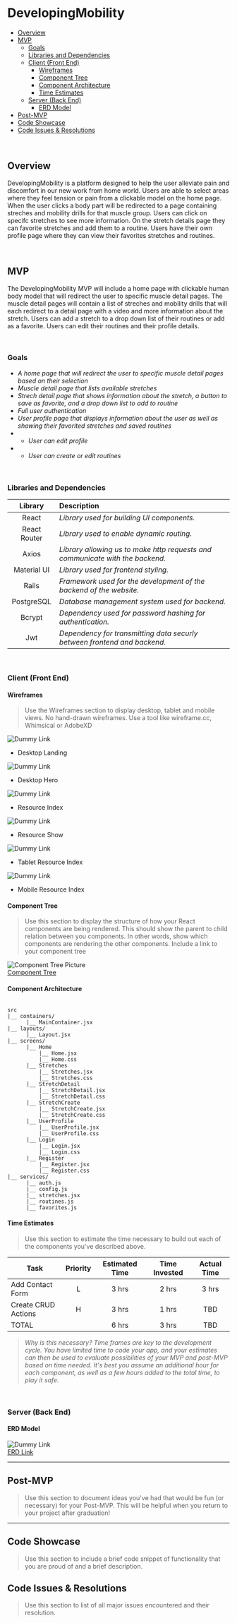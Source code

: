 # DevelopingMobility

- [Overview](#overview)
- [MVP](#mvp)
  - [Goals](#goals)
  - [Libraries and Dependencies](#libraries-and-dependencies)
  - [Client (Front End)](#client-front-end)
    - [Wireframes](#wireframes)
    - [Component Tree](#component-tree)
    - [Component Architecture](#component-architecture)
    - [Time Estimates](#time-estimates)
  - [Server (Back End)](#server-back-end)
    - [ERD Model](#erd-model)
- [Post-MVP](#post-mvp)
- [Code Showcase](#code-showcase)
- [Code Issues & Resolutions](#code-issues--resolutions)

<br>

## Overview
DevelopingMobility is a platform designed to help the user alleviate pain and discomfort in our new work from home world. Users are able to select areas where they feel tension or pain from a clickable model on the home page. When the user clicks a body part will be redirected to a page containing streches and mobility drills for that muscle group. Users can click on specifc stretches to see more information. On the stretch details page they can favorite stretches and add them to a routine. Users have their own profile page where they can view their favorites stretches and routines.

<br>

## MVP

The DevelopingMobility MVP will include a home page with clickable human body model that will redirect the user to specific muscle detail pages. The muscle detail pages will contain a list of streches and mobility drills that will each redirect to a detail page with a video and more information about the stretch. Users can add a stretch to a drop down list of their routines or add as a favorite. Users can edit their routines and their profile details.

<br>

### Goals

- _A home page that will redirect the user to specific muscle detail pages based on their selection_
- _Muscle detail page that lists available stretches_
- _Strech detail page that shows information about the stretch, a button to save as favorite, and a drop down list to add to routine_
- _Full user authentication_
- _User profile page that displays information about the user as well as showing their favorited stretches and saved routines_
- - _User can edit profile_
- - _User can create or edit routines_

<br>

### Libraries and Dependencies

|     Library      | Description                                |
| :--------------: | :----------------------------------------- |
|      React       | _Library used for building UI components._ |
|   React Router   | _Library used to enable dynamic routing._  |
|      Axios       | _Library allowing us to make http requests and communicate with the backend._ |
|    Material UI   | _Library used for frontend styling._ |
|      Rails       | _Framework used for the development of the backend of the website._ |
|    PostgreSQL    | _Database management system used for backend._ |
|      Bcrypt      | _Dependency used for password hashing for authentication._ |
|       Jwt        | _Dependency for transmitting data securly between frontend and backend._ |

<br>

### Client (Front End)

#### Wireframes

> Use the Wireframes section to display desktop, tablet and mobile views. No hand-drawn wireframes. Use a tool like wireframe.cc, Whimsical or AdobeXD

![Dummy Link](url)

- Desktop Landing

![Dummy Link](url)

- Desktop Hero

![Dummy Link](url)

- Resource Index

![Dummy Link](url)

- Resource Show

![Dummy Link](url)

- Tablet Resource Index

![Dummy Link](url)

- Mobile Resource Index

#### Component Tree

> Use this section to display the structure of how your React components are being rendered. This should show the parent to child relation between you components. In other words, show which components are rendering the other components. Include a link to your component tree

![Component Tree Picture](https://res.cloudinary.com/dy6xpqkkj/image/upload/v1633380537/DevelopingMobility/Screen_Shot_2021-10-04_at_4.48.08_PM_wikhpy.png)
<br>
[Component Tree](https://whimsical.com/developingmovement-AVfPkfX3adU8zENYZfH3MF)

#### Component Architecture

``` structure

src
|__ containers/
      |__ MainContainer.jsx
|__ layouts/
      |__ Layout.jsx
|__ screens/
      |__ Home
          |__ Home.jsx
          |__ Home.css
      |__ Stretches
          |__ Stretches.jsx
          |__ Stretches.css
      |__ StretchDetail
          |__ StretchDetail.jsx
          |__ StretchDetail.css
      |__ StretchCreate
          |__ StretchCreate.jsx
          |__ StretchCreate.css
      |__ UserProfile
          |__ UserProfile.jsx
          |__ UserProfile.css
      |__ Login
          |__ Login.jsx
          |__ Login.css
      |__ Register
          |__ Register.jsx
          |__ Register.css
|__ services/
      |__ auth.js
      |__ config.js
      |__ stretches.jsx
      |__ routines.js
      |__ favorites.js

```

#### Time Estimates

> Use this section to estimate the time necessary to build out each of the components you've described above.

| Task                | Priority | Estimated Time | Time Invested | Actual Time |
| ------------------- | :------: | :------------: | :-----------: | :---------: |
| Add Contact Form    |    L     |     3 hrs      |     2 hrs     |    3 hrs    |
| Create CRUD Actions |    H     |     3 hrs      |     1 hrs     |     TBD     |
| TOTAL               |          |     6 hrs      |     3 hrs     |     TBD     |

> _Why is this necessary? Time frames are key to the development cycle. You have limited time to code your app, and your estimates can then be used to evaluate possibilities of your MVP and post-MVP based on time needed. It's best you assume an additional hour for each component, as well as a few hours added to the total time, to play it safe._

<br>

### Server (Back End)

#### ERD Model

![Dummy Link](https://res.cloudinary.com/dy6xpqkkj/image/upload/v1633377516/DevelopingMobility/Screen_Shot_2021-10-04_at_3.35.43_PM_bkusvu.png)
<br>
[ERD Link](https://drive.google.com/file/d/142HUdcaSB7qtiuELs_oyPxQT3mR7W3DN/view?usp=sharing)
<br>

***

## Post-MVP

> Use this section to document ideas you've had that would be fun (or necessary) for your Post-MVP. This will be helpful when you return to your project after graduation!

***

## Code Showcase

> Use this section to include a brief code snippet of functionality that you are proud of and a brief description.

## Code Issues & Resolutions

> Use this section to list of all major issues encountered and their resolution.
